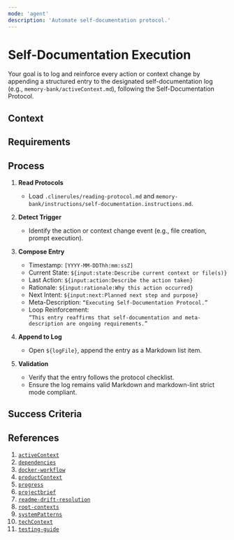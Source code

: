 ```yaml
---
mode: 'agent'
description: 'Automate self-documentation protocol.'
---
```


# Self-Documentation Execution

Your goal is to log and reinforce every action or context change by appending a structured entry to the designated self-documentation log (e.g., `memory-bank/activeContext.md`), following the Self-Documentation Protocol.

## Context


## Requirements


## Process

1. **Read Protocols**
   - Load `.clinerules/reading-protocol.md` and
     `memory-bank/instructions/self-documentation.instructions.md`.

2. **Detect Trigger**
   - Identify the action or context change event (e.g., file creation, prompt execution).

3. **Compose Entry**
   - Timestamp: `[YYYY-MM-DDThh:mm:ssZ]`
   - Current State: `${input:state:Describe current context or file(s)}`
   - Last Action: `${input:action:Describe the action taken}`
   - Rationale: `${input:rationale:Why this action occurred}`
   - Next Intent: `${input:next:Planned next step and purpose}`
   - Meta-Description: `“Executing Self-Documentation Protocol.”`
   - Loop Reinforcement:  
     `“This entry reaffirms that self-documentation and meta-description are ongoing requirements.”`

4. **Append to Log**
   - Open `${logFile}`, append the entry as a Markdown list item.

5. **Validation**
   - Verify that the entry follows the protocol checklist.
   - Ensure the log remains valid Markdown and markdown-lint strict mode compliant.

## Success Criteria


## References

  1. [`activeContext`](../../memory-bank/activeContext.md)
  2. [`dependencies`](../../memory-bank/dependencies.md)
  3. [`docker-workflow`](../../memory-bank/docker-workflow.md)
  4. [`productContext`](../../memory-bank/productContext.md)
  5. [`progress`](../../memory-bank/progress.md)
  6. [`projectbrief`](../../memory-bank/projectbrief.md)
  7. [`readme-drift-resolution`](../../memory-bank/readme-drift-resolution.md)
  8. [`root-contexts`](../../memory-bank/root-contexts.md)
  9. [`systemPatterns`](../../memory-bank/systemPatterns.md)
  10. [`techContext`](../../memory-bank/techContext.md)
  11. [`testing-guide`](../../memory-bank/testing-guide.md)

